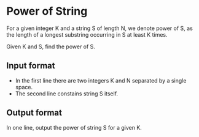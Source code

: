 # Power of String

For a given integer K and a string S of length N, we denote power of S, as the length of a longest substring occurring in S at least K times.

Given K and S, find the power of S.

## Input format

- In the first line there are two integers K and N separated by a single space.
- The second line constains string S itself.

## Output format

In one line, output the power of string S for a given K.
